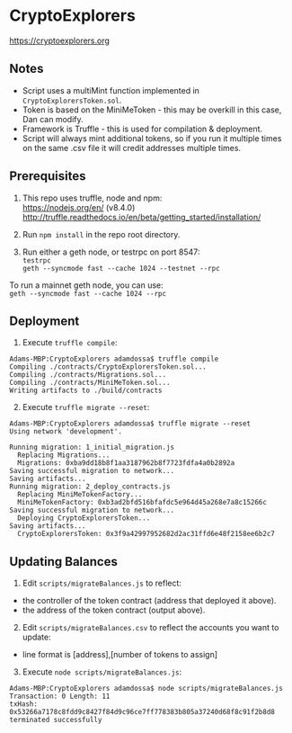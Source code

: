# CryptoExplorers

https://cryptoexplorers.org

## Notes

  - Script uses a multiMint function implemented in `CryptoExplorersToken.sol`.
  - Token is based on the MiniMeToken - this may be overkill in this case, Dan can modify.
  - Framework is Truffle - this is used for compilation & deployment.
  - Script will always mint additional tokens, so if you run it multiple times on the same .csv file it will credit addresses multiple times.

## Prerequisites

1. This repo uses truffle, node and npm:  
https://nodejs.org/en/ (v8.4.0)  
http://truffle.readthedocs.io/en/beta/getting_started/installation/

1. Run `npm install` in the repo root directory.

1. Run either a geth node, or testrpc on port 8547:  
`testrpc`  
`geth --syncmode fast --cache 1024 --testnet --rpc`

To run a mainnet geth node, you can use:  
`geth --syncmode fast --cache 1024 --rpc`

## Deployment

1. Execute `truffle compile`:  
```
Adams-MBP:CryptoExplorers adamdossa$ truffle compile
Compiling ./contracts/CryptoExplorersToken.sol...
Compiling ./contracts/Migrations.sol...
Compiling ./contracts/MiniMeToken.sol...
Writing artifacts to ./build/contracts
```
2. Execute `truffle migrate --reset`:  
```
Adams-MBP:CryptoExplorers adamdossa$ truffle migrate --reset
Using network 'development'.

Running migration: 1_initial_migration.js
  Replacing Migrations...
  Migrations: 0xba9dd18b8f1aa3187962b8f7723fdfa4a0b2892a
Saving successful migration to network...
Saving artifacts...
Running migration: 2_deploy_contracts.js
  Replacing MiniMeTokenFactory...
  MiniMeTokenFactory: 0xb3ad2bfd516bfafdc5e964d45a268e7a8c15266c
Saving successful migration to network...
  Deploying CryptoExplorersToken...
Saving artifacts...
  CryptoExplorersToken: 0x3f9a42997952682d2ac31ffd6e48f2158ee6b2c7
```

## Updating Balances

1. Edit `scripts/migrateBalances.js` to reflect:  
  - the controller of the token contract (address that deployed it above).
  - the address of the token contract (output above).
2. Edit `scripts/migrateBalances.csv` to reflect the accounts you want to update:
  - line format is [address],[number of tokens to assign]
3. Execute `node scripts/migrateBalances.js`:  
```
Adams-MBP:CryptoExplorers adamdossa$ node scripts/migrateBalances.js
Transaction: 0 Length: 11
txHash:  0x53266a7178c8fdd9c8427f84d9c96ce7ff778383b805a37240d68f8c91f2b8d8
terminated successfully
```
